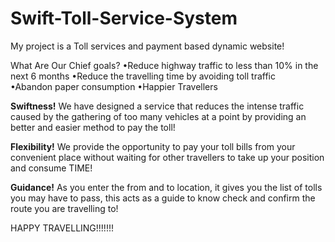 # Swift-Toll-Service-System

My project is a Toll services and payment based dynamic website! 

What Are Our Chief goals? 
  •Reduce highway traffic to less than 10% in the next 6 months 
  •Reduce the travelling time by avoiding toll traffic  
  •Abandon paper consumption 
  •Happier Travellers   
  
**Swiftness!** 
We have designed a service that reduces the intense traffic caused by the gathering of too many vehicles at a point by providing an better and easier method to pay the toll!    

**Flexibility!**  We provide the opportunity to pay your toll bills from your convenient place without waiting for other travellers to take up your position and consume TIME!      

**Guidance!**  As you enter the from and to location, it gives you the list of tolls you may have to pass, this acts as a guide to know check and confirm the route you are travelling to! 

HAPPY TRAVELLING!!!!!!!
